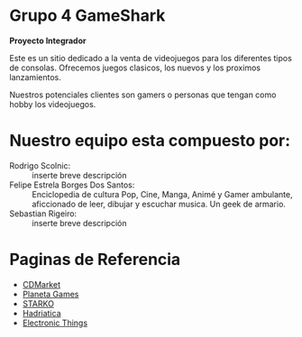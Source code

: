# Grupo 4 GameShark
<strong>Proyecto Integrador</strong>

Este es un sitio dedicado a la venta de videojuegos para los diferentes tipos de consolas.
Ofrecemos juegos clasicos, los nuevos y los proximos lanzamientos.

Nuestros potenciales clientes son gamers o personas que tengan como hobby los videojuegos.

# Nuestro equipo esta compuesto por:
<DL>
<DT>Rodrigo Scolnic:</DT>
<DD>inserte breve descripción</DD>
<DT>Felipe Estrela Borges Dos Santos:</DT>
<DD>Enciclopedia de cultura Pop, Cine, Manga, Animé y Gamer ambulante, aficcionado de leer, dibujar y escuchar musica. Un geek de armario.</DD>
<DT>Sebastian Rigeiro:</DT>
<DD>inserte breve descripción</DD>
</DL>

# Paginas de Referencia

<UL>
<LI><a href="http://www.cdmarket.com.ar">CDMarket</a>
<LI><a href="http://wwww.planetagames.com.ar">Planeta Games</a>
<LI><a href="http://www.starko.com.ar">STARKO</a>
<LI><a href="http://www.hadriatica.com">Hadriatica</a>
<LI><a href="http://www.electronicthings.com.ar">Electronic Things</a>
</UL>